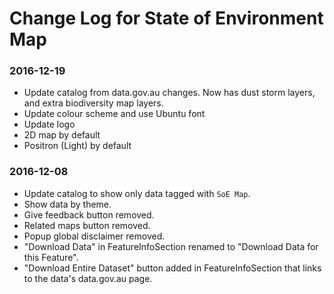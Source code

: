 Change Log for State of Environment Map
=======================================

### 2016-12-19

* Update catalog from data.gov.au changes. Now has dust storm layers, and extra biodiversity map layers.
* Update colour scheme and use Ubuntu font
* Update logo
* 2D map by default
* Positron (Light) by default

### 2016-12-08

* Update catalog to show only data tagged with `SoE Map`.
* Show data by theme.
* Give feedback button removed.
* Related maps button removed.
* Popup global disclaimer removed.
* "Download Data" in FeatureInfoSection renamed to "Download Data for this Feature".
* "Download Entire Dataset" button added in FeatureInfoSection that links to the data's data.gov.au page.
